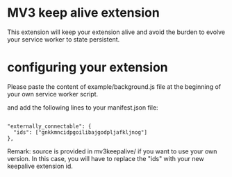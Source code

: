 # MV3 keep alive extension

This extension will keep your extension alive and avoid the burden to evolve your service worker to state persistent.

# configuring your extension

Please paste the content of example/background.js file at the beginning of your own service worker script.

and add the following lines to your manifest.json file:

```

"externally_connectable": {
  "ids": ["gnkkmncidpgoilibajgodpljafkljnog"]
},

```

Remark: source is provided in mv3keepalive/ if you want to use your own version. In this case, you will have to replace the "ids" with your new keepalive extension id.